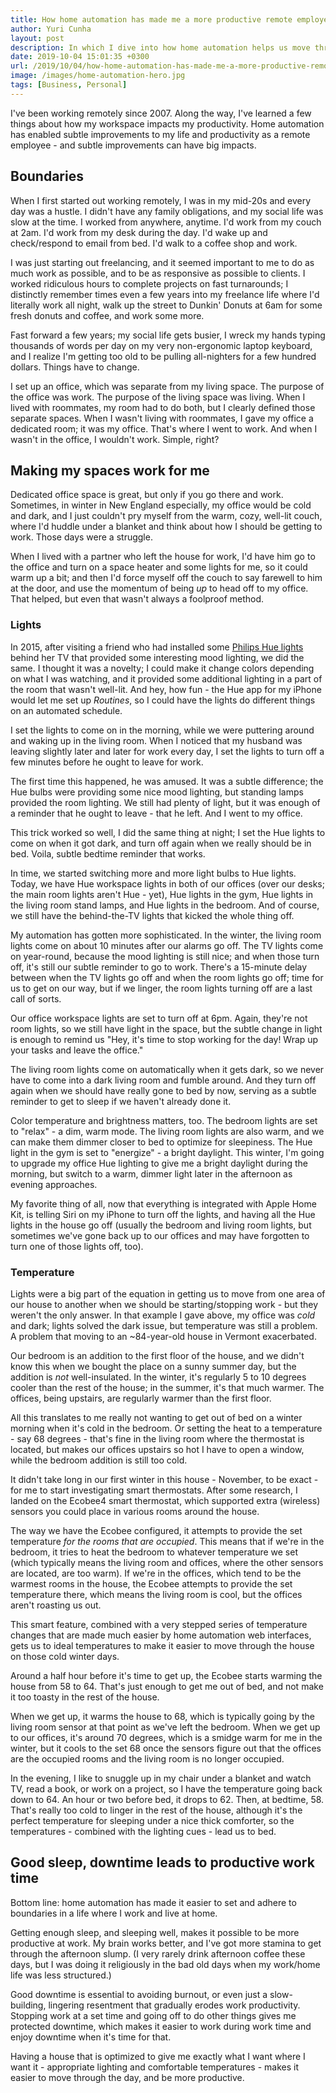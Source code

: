 ```yaml
---
title: How home automation has made me a more productive remote employee
author: Yuri Cunha
layout: post
description: In which I dive into how home automation helps us move through our days.
date: 2019-10-04 15:01:35 +0300
url: /2019/10/04/how-home-automation-has-made-me-a-more-productive-remote-employee/
image: /images/home-automation-hero.jpg
tags: [Business, Personal]
---
```


I've been working remotely since 2007. Along the way, I've learned a few things about how my workspace impacts my productivity. Home automation has enabled subtle improvements to my life and productivity as a remote employee - and subtle improvements can have big impacts.

## Boundaries

When I first started out working remotely, I was in my mid-20s and every day was a hustle. I didn't have any family obligations, and my social life was slow at the time. I worked from anywhere, anytime. I'd work from my couch at 2am. I'd work from my desk during the day. I'd wake up and check/respond to email from bed. I'd walk to a coffee shop and work.

I was just starting out freelancing, and it seemed important to me to do as much work as possible, and to be as responsive as possible to clients. I worked ridiculous hours to complete projects on fast turnarounds; I distinctly remember times even a few years into my freelance life where I'd literally work all night, walk up the street to Dunkin' Donuts at 6am for some fresh donuts and coffee, and work some more.

Fast forward a few years; my social life gets busier, I wreck my hands typing thousands of words per day on my very non-ergonomic laptop keyboard, and I realize I'm getting too old to be pulling all-nighters for a few hundred dollars. Things have to change.

I set up an office, which was separate from my living space. The purpose of the office was work. The purpose of the living space was living. When I lived with roommates, my room had to do both, but I clearly defined those separate spaces. When I wasn't living with roommates, I gave my office a dedicated room; it was my office. That's where I went to work. And when I wasn't in the office, I wouldn't work. Simple, right?

## Making my spaces work for me

Dedicated office space is great, but only if you go there and work. Sometimes, in winter in New England especially, my office would be cold and dark, and I just couldn't pry myself from the warm, cozy, well-lit couch, where I'd huddle under a blanket and think about how I should be getting to work. Those days were a struggle.

When I lived with a partner who left the house for work, I'd have him go to the office and turn on a space heater and some lights for me, so it could warm up a bit; and then I'd force myself off the couch to say farewell to him at the door, and use the momentum of being _up_ to head off to my office. That helped, but even that wasn't always a foolproof method.

### Lights

In 2015, after visiting a friend who had installed some [Philips Hue lights][1] behind her TV that provided some interesting mood lighting, we did the same. I thought it was a novelty; I could make it change colors depending on what I was watching, and it provided some additional lighting in a part of the room that wasn't well-lit. And hey, how fun - the Hue app for my iPhone would let me set up _Routines_, so I could have the lights do different things on an automated schedule.

I set the lights to come on in the morning, while we were puttering around and waking up in the living room. When I noticed that my husband was leaving slightly later and later for work every day, I set the lights to turn off a few minutes before he ought to leave for work.

The first time this happened, he was amused. It was a subtle difference; the Hue bulbs were providing some nice mood lighting, but standing lamps provided the room lighting. We still had plenty of light, but it was enough of a reminder that he ought to leave - that he left. And I went to my office.

This trick worked so well, I did the same thing at night; I set the Hue lights to come on when it got dark, and turn off again when we really should be in bed. Voila, subtle bedtime reminder that works.

In time, we started switching more and more light bulbs to Hue lights. Today, we have Hue workspace lights in both of our offices (over our desks; the main room lights aren't Hue - yet), Hue lights in the gym, Hue lights in the living room stand lamps, and Hue lights in the bedroom. And of course, we still have the behind-the-TV lights that kicked the whole thing off.

My automation has gotten more sophisticated. In the winter, the living room lights come on about 10 minutes after our alarms go off. The TV lights come on year-round, because the mood lighting is still nice; and when those turn off, it's still our subtle reminder to go to work. There's a 15-minute delay between when the TV lights go off and when the room lights go off; time for us to get on our way, but if we linger, the room lights turning off are a last call of sorts.

Our office workspace lights are set to turn off at 6pm. Again, they're not room lights, so we still have light in the space, but the subtle change in light is enough to remind us "Hey, it's time to stop working for the day! Wrap up your tasks and leave the office."

The living room lights come on automatically when it gets dark, so we never have to come into a dark living room and fumble around. And they turn off again when we should have really gone to bed by now, serving as a subtle reminder to get to sleep if we haven't already done it.

Color temperature and brightness matters, too. The bedroom lights are set to "relax" - a dim, warm mode. The living room lights are also warm, and we can make them dimmer closer to bed to optimize for sleepiness. The Hue light in the gym is set to "energize" - a bright daylight. This winter, I'm going to upgrade my office Hue lighting to give me a bright daylight during the morning, but switch to a warm, dimmer light later in the afternoon as evening approaches.

My favorite thing of all, now that everything is integrated with Apple Home Kit, is telling Siri on my iPhone to turn off the lights, and having all the Hue lights in the house go off (usually the bedroom and living room lights, but sometimes we've gone back up to our offices and may have forgotten to turn one of those lights off, too).

### Temperature

Lights were a big part of the equation in getting us to move from one area of our house to another when we should be starting/stopping work - but they weren't the only answer. In that example I gave above, my office was _cold_ and dark; lights solved the dark issue, but temperature was still a problem. A problem that moving to an ~84-year-old house in Vermont exacerbated.

Our bedroom is an addition to the first floor of the house, and we didn't know this when we bought the place on a sunny summer day, but the addition is _not_ well-insulated. In the winter, it's regularly 5 to 10 degrees cooler than the rest of the house; in the summer, it's that much warmer. The offices, being upstairs, are regularly warmer than the first floor.

All this translates to me really not wanting to get out of bed on a winter morning when it's cold in the bedroom. Or setting the heat to a temperature - say 68 degrees - that's fine in the living room where the thermostat is located, but makes our offices upstairs so hot I have to open a window, while the bedroom addition is still too cold.

It didn't take long in our first winter in this house - November, to be exact - for me to start investigating smart thermostats. After some research, I landed on the Ecobee4 smart thermostat, which supported extra (wireless) sensors you could place in various rooms around the house.

The way we have the Ecobee configured, it attempts to provide the set temperature _for the rooms that are occupied_. This means that if we're in the bedroom, it tries to heat the bedroom to whatever temperature we set (which typically means the living room and offices, where the other sensors are located, are too warm). If we're in the offices, which tend to be the warmest rooms in the house, the Ecobee attempts to provide the set temperature there, which means the living room is cool, but the offices aren't roasting us out.

This smart feature, combined with a very stepped series of temperature changes that are made much easier by home automation web interfaces, gets us to ideal temperatures to make it easier to move through the house on those cold winter days.

Around a half hour before it's time to get up, the Ecobee starts warming the house from 58 to 64. That's just enough to get me out of bed, and not make it too toasty in the rest of the house.

When we get up, it warms the house to 68, which is typically going by the living room sensor at that point as we've left the bedroom. When we get up to our offices, it's around 70 degrees, which is a smidge warm for me in the winter, but it cools to the set 68 once the sensors figure out that the offices are the occupied rooms and the living room is no longer occupied.

In the evening, I like to snuggle up in my chair under a blanket and watch TV, read a book, or work on a project, so I have the temperature going back down to 64. An hour or two before bed, it drops to 62. Then, at bedtime, 58. That's really too cold to linger in the rest of the house, although it's the perfect temperature for sleeping under a nice thick comforter, so the temperatures - combined with the lighting cues - lead us to bed.

## Good sleep, downtime leads to productive work time

Bottom line: home automation has made it easier to set and adhere to boundaries in a life where I work and live at home.

Getting enough sleep, and sleeping well, makes it possible to be more productive at work. My brain works better, and I've got more stamina to get through the afternoon slump. (I very rarely drink afternoon coffee these days, but I was doing it religiously in the bad old days when my work/home life was less structured.)

Good downtime is essential to avoiding burnout, or even just a slow-building, lingering resentment that gradually erodes work productivity. Stopping work at a set time and going off to do other things gives me protected downtime, which makes it easier to work during work time and enjoy downtime when it's time for that.

Having a house that is optimized to give me exactly what I want where I want it - appropriate lighting and comfortable temperatures - makes it easier to move through the day, and be more productive.

[1]: https://www.amazon.com/Philips-797977-Hue-Bloom-Dimmable/dp/B00I811PG6
